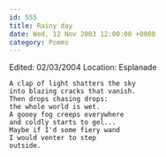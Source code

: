 ```yaml
---
id: 555
title: Rainy day
date: Wed, 12 Nov 2003 12:00:00 +0000
category: Poems
---
```


Edited: 02/03/2004
Location: Esplanade

    A clap of light shatters the sky  
    into blazing cracks that vanish.  
    Then drops chasing drops:  
    the whole world is wet.  
    A gooey fog creeps everywhere  
    and coldly starts to gel...  
    Maybe if I'd some fiery wand  
    I would venter to step  
    outside.


